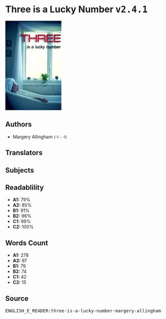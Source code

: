 # Three is a Lucky Number <kbd>v2.4.1</kbd>

![](./cover.medium.jpg "")

## Authors


 - Margery Allingham <small>(-1 - -1)</small>

## Translators



## Subjects



## Readablility


 - **A1:** 79%
 - **A2:** 85%
 - **B1:** 91%
 - **B2:** 96%
 - **C1:** 99%
 - **C2:** 100%

## Words Count


 - **A1:** 278
 - **A2:** 97
 - **B1:** 79
 - **B2:** 74
 - **C1:** 42
 - **C2:** 15

## Source


<kbd>ENGLISH_E_READER:three-is-a-lucky-number-margery-allingham</kbd>

